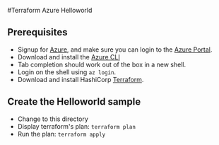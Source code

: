 #Terraform Azure Helloworld

## Prerequisites

* Signup for [Azure](https://azure.microsoft.com), and make sure you can login to the
  [Azure Portal](https://portal.azure.com).
* Download and install the [Azure CLI](https://docs.microsoft.com/en-us/cli/azure/install-azure-cli?view=azure-cli-latest)
* Tab completion should work out of the box in a new shell.
* Login on the shell using `az login`.
* Download and install HashiCorp [Terraform](https://www.terraform.io/downloads.html).

## Create the Helloworld sample

* Change to this directory
* Display terraform's plan: `terraform plan`
* Run the plan: `terraform apply`